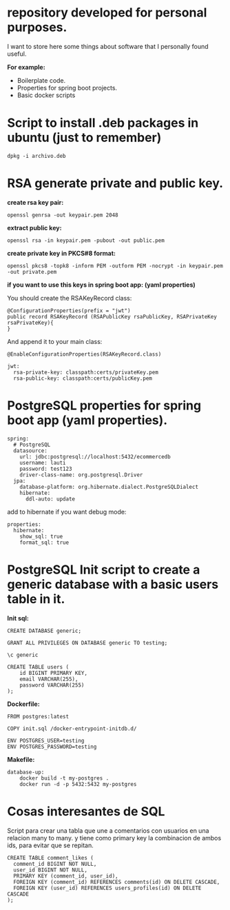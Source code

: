 # repository developed for personal purposes.

I want to store here some things about software that I personally found useful.

**For example:**

* Boilerplate code.
* Properties for spring boot projects.
* Basic docker scripts

# Script to install .deb packages in ubuntu (just to remember)

```
dpkg -i archivo.deb
```

# RSA generate private and public key.

**create rsa key pair:**

```
openssl genrsa -out keypair.pem 2048
```

**extract public key:**

```
openssl rsa -in keypair.pem -pubout -out public.pem
```

**create private key in PKCS#8 format:**

```
openssl pkcs8 -topk8 -inform PEM -outform PEM -nocrypt -in keypair.pem -out private.pem
```

**if you want to use this keys in spring boot app: (yaml properties)**

You should create the RSAKeyRecord class:

```
@ConfigurationProperties(prefix = "jwt")
public record RSAKeyRecord (RSAPublicKey rsaPublicKey, RSAPrivateKey rsaPrivateKey){
}
```

And append it to your main class:

```
@EnableConfigurationProperties(RSAKeyRecord.class)
```

```
jwt:
  rsa-private-key: classpath:certs/privateKey.pem
  rsa-public-key: classpath:certs/publicKey.pem
```

# PostgreSQL properties for spring boot app (yaml properties).

```
spring:
  # PostgreSQL
  datasource:
    url: jdbc:postgresql://localhost:5432/ecommercedb
    username: lauti
    password: test123
    driver-class-name: org.postgresql.Driver
  jpa:
    database-platform: org.hibernate.dialect.PostgreSQLDialect
    hibernate:
      ddl-auto: update
```

add to hibernate if you want debug mode:

```
properties:
  hibernate:
    show_sql: true
    format_sql: true
```

# PostgreSQL Init script to create a generic database with a basic users table in it.

**Init sql:**

```
CREATE DATABASE generic;

GRANT ALL PRIVILEGES ON DATABASE generic TO testing;

\c generic

CREATE TABLE users (
    id BIGINT PRIMARY KEY,
    email VARCHAR(255),
    password VARCHAR(255)
);
```

**Dockerfile:**

```
FROM postgres:latest

COPY init.sql /docker-entrypoint-initdb.d/

ENV POSTGRES_USER=testing
ENV POSTGRES_PASSWORD=testing
```

**Makefile:**

```
database-up:
	docker build -t my-postgres .
	docker run -d -p 5432:5432 my-postgres
```

# Cosas interesantes de SQL

Script para crear una tabla que une a comentarios con usuarios en una relacion many to many. y tiene como primary key la combinacion de ambos ids, para evitar que se repitan.

```
CREATE TABLE comment_likes (
  comment_id BIGINT NOT NULL,
  user_id BIGINT NOT NULL,
  PRIMARY KEY (comment_id, user_id),
  FOREIGN KEY (comment_id) REFERENCES comments(id) ON DELETE CASCADE,
  FOREIGN KEY (user_id) REFERENCES users_profiles(id) ON DELETE CASCADE
);
```
